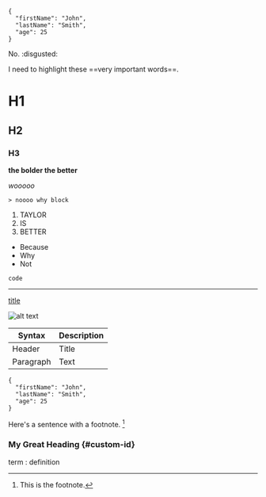 ```
{
  "firstName": "John",
  "lastName": "Smith",
  "age": 25
}
```

No. :disgusted:

I need to highlight these ==very important words==.

# H1
## H2
### H3

**the bolder the better**

*wooooo*

	> noooo why block

1. TAYLOR
2. IS
3. BETTER

- Because
- Why
- Not

`code`

---

[title](https://www.example.com)

![alt text](image.jpg)

| Syntax | Description |
| ----------- | ----------- |
| Header | Title |
| Paragraph | Text |

```
{
  "firstName": "John",
  "lastName": "Smith",
  "age": 25
}
```

Here's a sentence with a footnote. [^1]

[^1]: This is the footnote.

### My Great Heading {#custom-id}

term
: definition